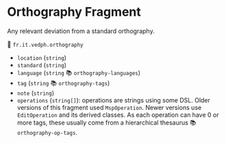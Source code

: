 # Orthography Fragment

Any relevant deviation from a standard orthography.

🔑 `fr.it.vedph.orthography`

- `location` (`string`)
- `standard` (`string`)
- `language` (`string` 📚 `orthography-languages`)
- `tag` (`string` 📚 `orthography-tags`)
- `note` (`string`)
- `operations` (`string[]`): operations are strings using some DSL. Older versions of this fragment used `MspOperation`. Newer versions use `EditOperation` and its derived classes. As each operation can have 0 or more tags, these usually come from a hierarchical thesaurus 📚 `orthography-op-tags`.

